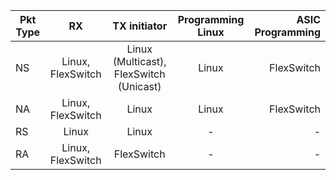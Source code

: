 |  Pkt Type     |       RX           | TX initiator                            |  Programming Linux | ASIC Programming  |
| ------------- |:------------------:|:---------------------------------------:|:------------------:|------------:|
| NS            | Linux, FlexSwitch  | Linux (Multicast), FlexSwitch (Unicast) |      Linux         | FlexSwitch |
| NA            | Linux, FlexSwitch  | Linux                                   |      Linux         | FlexSwitch |
| RS            | Linux              | Linux                                   |       -            |  - |
| RA            | Linux, FlexSwitch  | FlexSwitch                              |       -            | - |
